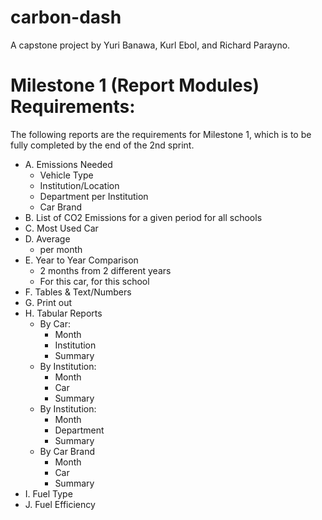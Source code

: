 # carbon-dash
A capstone project by Yuri Banawa, Kurl Ebol, and Richard Parayno.

# Milestone 1 (Report Modules) Requirements:
The following reports are the requirements for Milestone 1, which is to be fully completed by the end of the 2nd sprint.
* A. Emissions Needed
	- Vehicle Type
	- Institution/Location
	- Department per Institution
	- Car Brand
* B. List of CO2 Emissions for a given period for all schools
* C. Most Used Car
* D. Average
	- per month
* E. Year to Year Comparison
	- 2 months from 2 different years
	- For this car, for this school
* F. Tables & Text/Numbers
* G. Print out
* H. Tabular Reports
	- By Car:
		- Month
		- Institution
		- Summary
	- By Institution:
		- Month
		- Car
		- Summary
	- By Institution:
		- Month
		- Department
		- Summary
	- By Car Brand
		- Month
		- Car
		- Summary
* I. Fuel Type
* J. Fuel Efficiency
